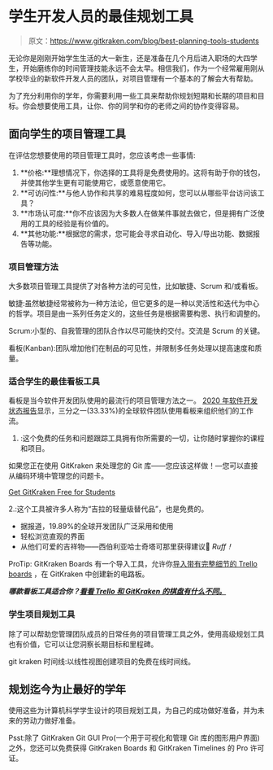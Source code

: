 # 学生开发人员的最佳规划工具

> 原文：<https://www.gitkraken.com/blog/best-planning-tools-students>

无论你是刚刚开始学生生活的大一新生，还是准备在几个月后进入职场的大四学生，开始磨练你的时间管理技能永远不会太早。相信我们，作为一个经常雇用刚从学校毕业的新软件开发人员的团队，对项目管理有一个基本的了解会大有帮助。

为了充分利用你的学年，你需要利用一些工具来帮助你规划短期和长期的项目和目标。你会想要使用工具，让你、你的同学和你的老师之间的协作变得容易。

## **面向学生的项目管理工具**

在评估您想要使用的项目管理工具时，您应该考虑一些事情:

1.  **价格:**理想情况下，你选择的工具将是免费使用的。这将有助于你的钱包，并使其他学生更有可能使用它，或愿意使用它。
2.  **可访问性:**与他人协作和共享的难易程度如何，您可以从哪些平台访问该工具？
3.  **市场认可度:**你不应该因为大多数人在做某件事就去做它，但是拥有广泛使用的工具的经验是有价值的。
4.  **其他功能:**根据您的需求，您可能会寻求自动化、导入/导出功能、数据报告等功能。

### **项目管理方法**

大多数项目管理工具提供了对各种方法的可见性，比如敏捷、Scrum 和/或看板。

敏捷:虽然敏捷经常被称为一种方法论，但它更多的是一种以灵活性和迭代为中心的哲学。项目是由一系列任务定义的，这些任务是根据需要构思、执行和调整的。

Scrum:小型的、自我管理的团队合作以尽可能快的交付。交流是 Scrum 的关键。

看板(Kanban):团队增加他们在制品的可见性，并限制多任务处理以提高速度和质量。

### **适合学生的最佳看板工具**

看板是当今软件开发团队使用的最流行的项目管理方法之一。 [2020 年软件开发状态报告](/blog/2020-trends-software-development)显示，三分之一(33.33%)的全球软件团队使用看板来组织他们的工作流。

1.  :这个免费的任务和问题跟踪工具拥有你所需要的一切，让你随时掌握你的课程和项目。

如果您正在使用 GitKraken 来处理您的 Git 库——您应该这样做！—您可以直接从编码环境中管理您的问题卡。

[Get GitKraken Free for Students](/student-resources)

2.:这个工具被许多人称为“吉拉的轻量级替代品”，也是免费的。

*   据报道，19.89%的全球开发团队广泛采用和使用
*   轻松浏览直观的界面
*   从他们可爱的吉祥物——西伯利亚哈士奇塔可那里获得建议🐶 *Ruff！*

ProTip: GitKraken Boards 有一个导入工具，允许你[导入带有完整细节的 Trello boards](/blog/gitkraken-boards-trello-importer) ，在 GitKraken 中创建新的电路板。

***哪款看板工具适合你？[看看 Trello 和 GitKraken 的棋盘有什么不同。](/blog/gitkraken-glo-boards-vs-trello)***

### **学生项目规划工具**

除了可以帮助您管理团队成员的日常任务的项目管理工具之外，使用高级规划工具也有价值，它可以让您洞察长期目标和里程碑。

git kraken 时间线:以线性视图创建项目的免费在线时间线。

## **规划迄今为止最好的学年**

使用这些为计算机科学学生设计的项目规划工具，为自己的成功做好准备，并为未来的劳动力做好准备。

Psst:除了 GitKraken Git GUI Pro(一个用于可视化和管理 Git 库的图形用户界面)之外，您还可以免费获得 GitKraken Boards 和 GitKraken Timelines 的 Pro 许可证。